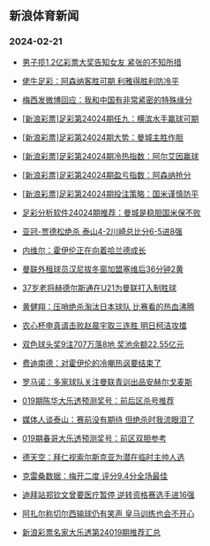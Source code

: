 ## 新浪体育新闻 
### 2024-02-21

+ [男子揽1.2亿彩票大奖告知女友 紧张的不知所措](https://sports.sina.com.cn/l/2024-02-20/doc-inairues4544980.shtml)

+ [佬牛足彩：阿森纳客胜可期 利雅得胜利防冷平](https://sports.sina.com.cn/l/2024-02-20/doc-inairynp1718523.shtml)

+ [梅西发微博回应：我和中国有非常紧密的特殊缘分](https://sports.sina.com.cn/china/2024-02-20/doc-inairues4566891.shtml)

+ [[新浪彩票]足彩第24024期任九：横滨水手赢球可期](https://sports.sina.com.cn/l/2024-02-20/doc-inairueu1323331.shtml)

+ [[新浪彩票]足彩第24024期大势：曼城主胜作胆](https://sports.sina.com.cn/l/2024-02-20/doc-inairueu1323158.shtml)

+ [[新浪彩票]足彩第24024期冷热指数：阿尔艾因赢球](https://sports.sina.com.cn/l/2024-02-20/doc-inairuen7238601.shtml)

+ [[新浪彩票]足彩第24024期盈亏指数：阿森纳抢分](https://sports.sina.com.cn/l/2024-02-20/doc-inairuer1795758.shtml)

+ [[新浪彩票]足彩第24024期投注策略：国米谨慎防平](https://sports.sina.com.cn/l/2024-02-20/doc-inairueu1323470.shtml)

+ [足彩分析软件24024期推荐：曼城是稳胆国米保不败](https://sports.sina.com.cn/l/2024-02-20/doc-inairues4546987.shtml)

+ [亚冠-贾德松绝杀 泰山4-2川崎总比分6-5进8强](https://sports.sina.com.cn/china/afccl/2024-02-20/doc-inaisrkh4171860.shtml)

+ [内维尔：霍伊伦正在向着哈兰德成长](https://sports.sina.com.cn/g/2024-02-20/doc-inaisrka6856962.shtml)

+ [曼联外租球员汉尼拔冬窗加盟塞维后36分钟2黄](https://sports.sina.com.cn/g/2024-02-20/doc-inaisrkk0923825.shtml)

+ [37岁老将赫德尔斯通在U21为曼联打入制胜球](https://sports.sina.com.cn/g/2024-02-20/doc-inaismak4268302.shtml)

+ [黄健翔：压哨绝杀淘汰日本球队 比赛看的热血沸腾](https://sports.sina.com.cn/china/afccl/2024-02-20/doc-inaisrkk0950745.shtml)

+ [农心杯申真谞击败赵晨宇取三连胜 明日柯洁攻擂](https://sports.sina.com.cn/go/2024-02-20/doc-inaisrka6853056.shtml)

+ [双色球头奖9注707万落8地 奖池余额22.55亿元](https://sports.sina.com.cn/l/2024-02-20/doc-inaiszxz1241832.shtml)

+ [费迪南德：对霍伊伦的冷嘲热讽要结束了](https://sports.sina.com.cn/g/2024-02-20/doc-inaisrkh4144323.shtml)

+ [罗马诺：多家球队关注曼联青训出品安赫尔戈麦斯](https://sports.sina.com.cn/g/2024-02-20/doc-inaisrka6856230.shtml)

+ [019期陈华大乐透预测奖号：前后区杀号推荐](https://sports.sina.com.cn/l/2024-02-20/doc-inaismak4241954.shtml)

+ [媒体人谈泰山：赛前没有期待 但绝杀时我流眼泪了](https://sports.sina.com.cn/china/afccl/2024-02-20/doc-inaisrkk0952111.shtml)

+ [019期春哥大乐透预测奖号：前区双胆参考](https://sports.sina.com.cn/l/2024-02-20/doc-inaisman1019212.shtml)

+ [德天空：拜仁视索尔斯克亚为潜在临时主帅人选](https://sports.sina.com.cn/g/2024-02-20/doc-inaismai1530685.shtml)

+ [克雷桑数据：梅开二度 评分9.4分全场最佳](https://sports.sina.com.cn/china/j/2024-02-20/doc-inaisrkh4175448.shtml)

+ [迪拜站郑钦文曾要医疗暂停 逆转资格赛选手进16强](https://sports.sina.com.cn/tennis/china/2024-02-20/doc-inaithha0611638.shtml)

+ [阿扎尔称切尔西输球仍有笑声 皇马训练也会不开心](https://sports.sina.com.cn/g/2024-02-20/doc-inaismae6954559.shtml)

+ [新浪彩票名家大乐透第24019期推荐汇总](https://sports.sina.com.cn/l/2024-02-20/doc-inaismae6955021.shtml)

